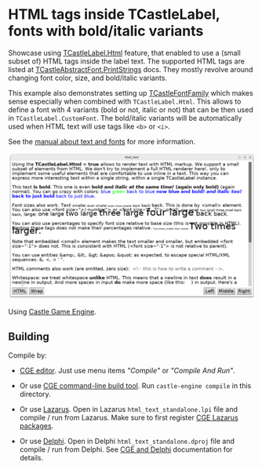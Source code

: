 # HTML tags inside TCastleLabel, fonts with bold/italic variants

Showcase using [TCastleLabel.Html](https://castle-engine.io/apidoc/html/CastleControls.TCastleLabel.html#Html) feature, that enabled to use a (small subset of) HTML tags inside the label text. The supported HTML tags are listed at [TCastleAbstractFont.PrintStrings](https://castle-engine.io/apidoc/html/CastleFonts.TCastleAbstractFont.html#PrintStrings-Single-Single-TCastleColor-TStrings-boolean-Single-THorizontalPosition-) docs. They mostly revolve around changing font color, size, and bold/italic variants.

This example also demonstrates setting up [TCastleFontFamily](https://castle-engine.io/apidoc/html/CastleFonts.TCastleFontFamily.html) which makes sense especially when combined with `TCastleLabel.Html`. This allows to define a font with 4 variants (bold or not, italic or not) that can be then used in `TCastleLabel.CustomFont`. The bold/italic variants will be automatically used when HTML text will use tags like `<b>` or `<i>`.

See the [manual about text and fonts](https://castle-engine.io/manual_text.php) for more information.

![screenshot](screenshot.png)

Using [Castle Game Engine](https://castle-engine.io/).

## Building

Compile by:

- [CGE editor](https://castle-engine.io/editor). Just use menu items _"Compile"_ or _"Compile And Run"_.

- Or use [CGE command-line build tool](https://castle-engine.io/build_tool). Run `castle-engine compile` in this directory.

- Or use [Lazarus](https://www.lazarus-ide.org/). Open in Lazarus `html_text_standalone.lpi` file and compile / run from Lazarus. Make sure to first register [CGE Lazarus packages](https://castle-engine.io/lazarus).

- Or use [Delphi](https://www.embarcadero.com/products/Delphi). Open in Delphi `html_text_standalone.dproj` file and compile / run from Delphi. See [CGE and Delphi](https://castle-engine.io/delphi) documentation for details.
